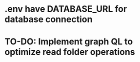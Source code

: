 # .env have DATABASE_URL for database connection
# TO-DO: Implement graph QL to optimize read folder operations
